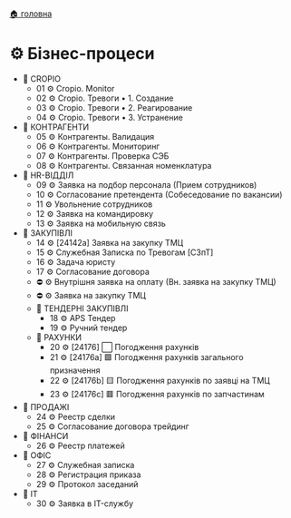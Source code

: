 ﻿[🏠 головна](../README.MD)

# ⚙️ Бізнес-процеси

- 📂 CROPIO  
	- 01 ⚙️ Cropio. Monitor
	- 02 ⚙️ Cropio. Тревоги • 1. Создание
	- 03 ⚙️ Cropio. Тревоги • 2. Реагирование
	- 04 ⚙️ Cropio. Тревоги • 3. Устранение
- 📂 КОНТРАГЕНТИ
	- 05 ⚙️ Контрагенты. Валидация
	- 06 ⚙️ Контрагенты. Мониторинг
	- 07 ⚙️ Контрагенты. Проверка СЭБ
	- 08 ⚙️ Контрагенты. Связанная номенклатура
- 📂 HR-ВІДДІЛ
	- 09 ⚙️ Заявка на подбор персонала (Прием сотрудников)
	- 10 ⚙️ Согласование претендента (Собеседование по вакансии)
	- 11 ⚙️ Увольнение сотрудников
	- 12 ⚙️ Заявка на командировку
	- 13 ⚙️ Заявка на мобильную связь
- 📂 ЗАКУПІВЛІ
	- 14 ⚙️ [24142a] Заявка на закупку ТМЦ
	- 15 ⚙️ Служебная Записка по Тревогам [СЗпТ]
	- 16 ⚙️ Задача юристу
	- 17 ⚙️ Согласование договора 
	- ⛔ ⚙️ Внутрішня заявка на оплату (Вн. заявка на закупку ТМЦ)
	- ⛔ ⚙️ Заявка на закупку ТМЦ
	- 📂 ТЕНДЕРНІ ЗАКУПІВЛІ
		- 18 ⚙️ APS Тендер
		- 19 ⚙️ Ручний тендер
	- 📂 РАХУНКИ
		- 20 ⚙️ [24176] ⬜ Погодження рахунків
		- 21 ⚙️ [24176a] 🟩 Погодження рахунків загального призначення
		- 22 ⚙️ [24176b] 🟨 Погодження рахунків по заявці на ТМЦ
		- 23 ⚙️ [24176c] 🟥 Погодження рахунків по запчастинам
- 📂 ПРОДАЖІ
	- 24 ⚙️ Реестр сделки
	- 25 ⚙️ Согласование договора трейдинг
- 📂 ФІНАНСИ
	- 26 ⚙️ Реестр платежей
- 📂 ОФІС
	- 27 ⚙️ Служебная записка
	- 28 ⚙️ Регистрация приказа
	- 29 ⚙️ Протокол заседаний
- 📂 IT
	- 30 ⚙️ Заявка в IT-службу